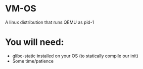 # VM-OS
A linux distribution that runs QEMU as pid-1


# You will need:
- glibc-static installed on your OS (to statically compile our init)
- Some time/patience
